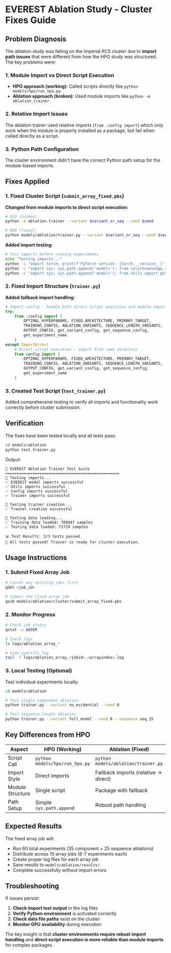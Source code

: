 # EVEREST Ablation Study - Cluster Fixes Guide

## Problem Diagnosis

The ablation study was failing on the Imperial RCS cluster due to **import path issues** that were different from how the HPO study was structured. The key problems were:

### 1. Module Import vs Direct Script Execution
- **HPO approach (working)**: Called scripts directly like `python models/hpo/run_hpo.py`
- **Ablation approach (broken)**: Used module imports like `python -m ablation.trainer`

### 2. Relative Import Issues
The ablation trainer used relative imports (`from .config import`) which only work when the module is properly installed as a package, but fail when called directly as a script.

### 3. Python Path Configuration
The cluster environment didn't have the correct Python path setup for the module-based imports.

## Fixes Applied

### 1. Fixed Cluster Script (`submit_array_fixed.pbs`)

**Changed from module imports to direct script execution:**
```bash
# OLD (broken):
python -m ablation.trainer --variant $variant_or_seq --seed $seed

# NEW (fixed):
python models/ablation/trainer.py --variant $variant_or_seq --seed $seed
```

**Added import testing:**
```bash
# Test imports before running experiments
echo "Testing imports..."
python -c "import torch; print(f'PyTorch version: {torch.__version__}')"
python -c "import sys; sys.path.append('models'); from solarknowledge_ret_plus import RETPlusWrapper; print('✅ EVEREST imports successful')"
python -c "import sys; sys.path.append('models'); from utils import get_training_data; print('✅ Utils imports successful')"
```

### 2. Fixed Import Structure (`trainer.py`)

**Added fallback import handling:**
```python
# Import config - handle both direct script execution and module import
try:
    from .config import (
        OPTIMAL_HYPERPARAMS, FIXED_ARCHITECTURE, PRIMARY_TARGET,
        TRAINING_CONFIG, ABLATION_VARIANTS, SEQUENCE_LENGTH_VARIANTS,
        OUTPUT_CONFIG, get_variant_config, get_sequence_config,
        get_experiment_name
    )
except ImportError:
    # Direct script execution - import from same directory
    from config import (
        OPTIMAL_HYPERPARAMS, FIXED_ARCHITECTURE, PRIMARY_TARGET,
        TRAINING_CONFIG, ABLATION_VARIANTS, SEQUENCE_LENGTH_VARIANTS,
        OUTPUT_CONFIG, get_variant_config, get_sequence_config,
        get_experiment_name
    )
```

### 3. Created Test Script (`test_trainer.py`)

Added comprehensive testing to verify all imports and functionality work correctly before cluster submission.

## Verification

The fixes have been tested locally and all tests pass:

```bash
cd models/ablation
python test_trainer.py
```

Output:
```
🔬 EVEREST Ablation Trainer Test Suite
==================================================
🧪 Testing imports...
✅ EVEREST model imports successful
✅ Utils imports successful
✅ Config imports successful
✅ Trainer imports successful

🧪 Testing trainer creation...
✅ Trainer creation successful

🧪 Testing data loading...
✅ Training data loaded: 709447 samples
✅ Testing data loaded: 71729 samples

📊 Test Results: 3/3 tests passed
🎉 All tests passed! Trainer is ready for cluster execution.
```

## Usage Instructions

### 1. Submit Fixed Array Job

```bash
# Cancel any existing jobs first
qdel <job_id>

# Submit the fixed array job
qsub models/ablation/cluster/submit_array_fixed.pbs
```

### 2. Monitor Progress

```bash
# Check job status
qstat -u $USER

# Check logs
ls logs/ablation_array_*

# View specific log
tail -f logs/ablation_array_<jobid>_<arrayindex>.log
```

### 3. Local Testing (Optional)

Test individual experiments locally:
```bash
cd models/ablation

# Test single component ablation
python trainer.py --variant no_evidential --seed 0

# Test sequence length ablation  
python trainer.py --variant full_model --seed 0 --sequence seq_15
```

## Key Differences from HPO

| Aspect | HPO (Working) | Ablation (Fixed) |
|--------|---------------|------------------|
| Script Call | `python models/hpo/run_hpo.py` | `python models/ablation/trainer.py` |
| Import Style | Direct imports | Fallback imports (relative → direct) |
| Module Structure | Single script | Package with fallback |
| Path Setup | Simple `sys.path.append` | Robust path handling |

## Expected Results

The fixed array job will:
- Run 60 total experiments (35 component + 25 sequence ablations)
- Distribute across 10 array jobs (6-7 experiments each)
- Create proper log files for each array job
- Save results to `models/ablation/results/`
- Complete successfully without import errors

## Troubleshooting

If issues persist:

1. **Check import test output** in the log files
2. **Verify Python environment** is activated correctly
3. **Check data file paths** exist on the cluster
4. **Monitor GPU availability** during execution

The key insight is that **cluster environments require robust import handling** and **direct script execution is more reliable than module imports** for complex packages. 